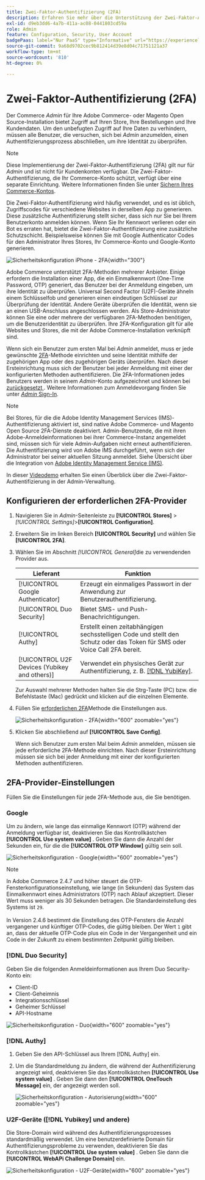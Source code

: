 ```yaml
---
title: Zwei-Faktor-Authentifizierung (2FA)
description: Erfahren Sie mehr über die Unterstützung der Zwei-Faktor-Authentifizierung, um die Sicherheit Ihres Systems und Ihrer Daten zu gewährleisten.
exl-id: d9eb3dd6-4a7b-411a-ac08-0441803cd59a
role: Admin
feature: Configuration, Security, User Account
badgePaas: label="Nur PaaS" type="Informative" url="https://experienceleague.adobe.com/de/docs/commerce/user-guides/product-solutions" tooltip="Gilt nur für Adobe Commerce in Cloud-Projekten (von Adobe verwaltete PaaS-Infrastruktur) und lokale Projekte."
source-git-commit: 9a68d9702cec9b812414d39e8d04c71751121a37
workflow-type: tm+mt
source-wordcount: '810'
ht-degree: 0%

---
```


# Zwei-Faktor-Authentifizierung (2FA)

Der Commerce _Admin_ für Ihre Adobe Commerce- oder Magento Open Source-Installation bietet Zugriff auf Ihren Store, Ihre Bestellungen und Ihre Kundendaten. Um den unbefugten Zugriff auf Ihre Daten zu verhindern, müssen alle Benutzer, die versuchen, sich bei _Admin_ anzumelden, einen Authentifizierungsprozess abschließen, um ihre Identität zu überprüfen.

>[!NOTE]
>
>Diese Implementierung der Zwei-Faktor-Authentifizierung (2FA) gilt nur für _Admin_ und ist nicht für Kundenkonten verfügbar. Die Zwei-Faktor-Authentifizierung, die Ihr Commerce-Konto schützt, verfügt über eine separate Einrichtung. Weitere Informationen finden Sie unter [Sichern Ihres Commerce-Kontos](../getting-started/commerce-account-secure.md).

Die Zwei-Faktor-Authentifizierung wird häufig verwendet, und es ist üblich, Zugriffscodes für verschiedene Websites in derselben App zu generieren. Diese zusätzliche Authentifizierung stellt sicher, dass sich nur Sie bei Ihrem Benutzerkonto anmelden können. Wenn Sie Ihr Kennwort verlieren oder ein Bot es erraten hat, bietet die Zwei-Faktor-Authentifizierung eine zusätzliche Schutzschicht. Beispielsweise können Sie mit Google Authenticator Codes für den Administrator Ihres Stores, Ihr Commerce-Konto und Google-Konto generieren.

![Sicherheitskonfiguration iPhone - 2FA](./assets/google-authenticator-iphone.png){width="300"}

Adobe Commerce unterstützt 2FA-Methoden mehrerer Anbieter. Einige erfordern die Installation einer App, die ein Einmalkennwort (One-Time Password, OTP) generiert, das Benutzer bei der Anmeldung eingeben, um ihre Identität zu überprüfen. Universal Second Factor (U2F)-Geräte ähneln einem Schlüsselfob und generieren einen eindeutigen Schlüssel zur Überprüfung der Identität. Andere Geräte überprüfen die Identität, wenn sie an einen USB-Anschluss angeschlossen werden. Als Store-Administrator können Sie eine oder mehrere der verfügbaren 2FA-Methoden benötigen, um die Benutzeridentität zu überprüfen. Ihre 2FA-Konfiguration gilt für alle Websites und Stores, die mit der Adobe Commerce-Installation verknüpft sind.

Wenn sich ein Benutzer zum ersten Mal bei _Admin_ anmeldet, muss er jede gewünschte [2FA](../configuration-reference/security/2fa.md)-Methode einrichten und seine Identität mithilfe der zugehörigen App oder des zugehörigen Geräts überprüfen. Nach dieser Ersteinrichtung muss sich der Benutzer bei jeder Anmeldung mit einer der konfigurierten Methoden authentifizieren. Die 2FA-Informationen jedes Benutzers werden in seinem _Admin_-Konto aufgezeichnet und können bei [&#x200B; zurückgesetzt &#x200B;](security-two-factor-authentication-manage.md). Weitere Informationen zum Anmeldevorgang finden Sie unter [_Admin_ Sign-In](../getting-started/admin-signin.md).

>[!NOTE]
>
>Bei Stores, für die die Adobe Identity Management Services (IMS)-Authentifizierung aktiviert ist, sind native Adobe Commerce- und Magento Open Source 2FA-Dienste deaktiviert. Admin-Benutzende, die mit ihren Adobe-Anmeldeinformationen bei ihrer Commerce-Instanz angemeldet sind, müssen sich für viele Admin-Aufgaben nicht erneut authentifizieren. Die Authentifizierung wird von Adobe IMS durchgeführt, wenn sich der Administrator bei seiner aktuellen Sitzung anmeldet. Siehe Übersicht über die Integration von [Adobe Identity Management Service (IMS)](https://experienceleague.adobe.com/docs/commerce-admin/start/admin/ims/adobe-ims-integration-overview.html?lang=de).

In dieser [Videodemo](https://video.tv.adobe.com/v/339104?quality=12&learn=on) erhalten Sie einen Überblick über die Zwei-Faktor-Authentifizierung in der Admin-Verwaltung.

## Konfigurieren der erforderlichen 2FA-Provider

1. Navigieren Sie in _Admin_-Seitenleiste zu **[!UICONTROL Stores]** > _[!UICONTROL Settings]_>**[!UICONTROL Configuration]**.

1. Erweitern Sie im linken Bereich **[!UICONTROL Security]** und wählen Sie **[!UICONTROL 2FA]**.

1. Wählen Sie im Abschnitt _[!UICONTROL General]_&#x200B;die zu verwendenden Provider aus.

   | Lieferant | Funktion |
   |--- |--- |
   | [!UICONTROL Google Authenticator] | Erzeugt ein einmaliges Passwort in der Anwendung zur Benutzerauthentifizierung. |
   | [!UICONTROL Duo Security] | Bietet SMS- und Push-Benachrichtigungen. |
   | [!UICONTROL Authy] | Erstellt einen zeitabhängigen sechsstelligen Code und stellt den Schutz oder das Token für SMS oder Voice Call 2FA bereit. |
   | [!UICONTROL U2F Devices (Yubikey and others)] | Verwendet ein physisches Gerät zur Authentifizierung, z. B. [[!DNL YubiKey]](https://www.yubico.com/). |

   Zur Auswahl mehrerer Methoden halten Sie die Strg-Taste (PC) bzw. die Befehlstaste (Mac) gedrückt und klicken auf die einzelnen Elemente.

1. Füllen Sie [&#x200B; erforderlichen 2FA](../configuration-reference/security/2fa.md)Methode die Einstellungen aus.

   ![Sicherheitskonfiguration - 2FA](../configuration-reference/security/assets/2fa-general.png){width="600" zoomable="yes"}

1. Klicken Sie abschließend auf **[!UICONTROL Save Config]**.

   Wenn sich Benutzer zum ersten Mal beim _Admin_ anmelden, müssen sie jede erforderliche 2FA-Methode einrichten. Nach dieser Ersteinrichtung müssen sie sich bei jeder Anmeldung mit einer der konfigurierten Methoden authentifizieren.

## 2FA-Provider-Einstellungen

Füllen Sie die Einstellungen für jede 2FA-Methode aus, die Sie benötigen.

### Google

Um zu ändern, wie lange das einmalige Kennwort (OTP) während der Anmeldung verfügbar ist, deaktivieren Sie das Kontrollkästchen **[!UICONTROL Use system value]** . Geben Sie dann die Anzahl der Sekunden ein, für die die **[!UICONTROL OTP Window]** gültig sein soll.

![Sicherheitskonfiguration - Google](../configuration-reference/security/assets/2fa-google.png){width="600" zoomable="yes"}

>[!NOTE]
>
>In Adobe Commerce 2.4.7 und höher steuert die OTP-Fensterkonfigurationseinstellung, wie lange (in Sekunden) das System das Einmalkennwort eines Administrators (OTP) nach Ablauf akzeptiert. Dieser Wert muss weniger als 30 Sekunden betragen. Die Standardeinstellung des Systems ist `29`.<br><br> In Version 2.4.6 bestimmt die Einstellung des OTP-Fensters die Anzahl vergangener und künftiger OTP-Codes, die gültig bleiben. Der Wert `1` gibt an, dass der aktuelle OTP-Code plus ein Code in der Vergangenheit und ein Code in der Zukunft zu einem bestimmten Zeitpunkt gültig bleiben.

### [!DNL Duo Security]

Geben Sie die folgenden Anmeldeinformationen aus Ihrem Duo Security-Konto ein:

- Client-ID
- Client-Geheimnis
- Integrationsschlüssel
- Geheimer Schlüssel
- API-Hostname

![Sicherheitskonfiguration - Duo](../configuration-reference/security/assets/2fa-duo-security.png){width="600" zoomable="yes"}

### [!DNL Authy]

1. Geben Sie den API-Schlüssel aus Ihrem [!DNL Authy] ein.

1. Um die Standardmeldung zu ändern, die während der Authentifizierung angezeigt wird, deaktivieren Sie das Kontrollkästchen **[!UICONTROL Use system value]** . Geben Sie dann den **[!UICONTROL OneTouch Message]** ein, der angezeigt werden soll.

   ![Sicherheitskonfiguration - Autorisierung](../configuration-reference/security/assets/2fa-authy.png){width="600" zoomable="yes"}

### U2F-Geräte ([!DNL Yubikey] und andere)

Die Store-Domain wird während des Authentifizierungsprozesses standardmäßig verwendet. Um eine benutzerdefinierte Domain für Authentifizierungsprobleme zu verwenden, deaktivieren Sie das Kontrollkästchen **[!UICONTROL Use system value]** . Geben Sie dann die **[!UICONTROL WebAPi Challenge Domain]** ein.

![Sicherheitskonfiguration - U2F-Geräte](../configuration-reference/security/assets/2fa-u2f-key.png){width="600" zoomable="yes"}
